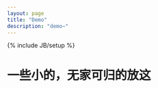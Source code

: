 ```yaml
---
layout: page
title: "Demo"
description: "demo~"
---
```

{% include JB/setup %}

<script type="text/javascript">
  var page = page || {}
  page.type = 'demo'
</script>

<!--<h1 class="title">Something For Fun</h1>-->

<!--* 我从来都不发状态 [src](https://gist.github.com/2376278)  [demo](http://houkanshandemo.sinaapp.com/dt_status/index.html)-->

# 一些小的，无家可归的放这
